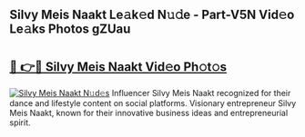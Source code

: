 ## Silvy Meis Naakt Le𝚊k𝚎d N𝚞𝚍e - Part-V5N Vid𝚎o Le𝚊ks Photos gZUau

# <h2><a href="http://fb88gib.evod.top/?m=Silvy+Meis+Naakt">🔗 👉🔴 Silvy Meis Naakt Vid𝚎o Ph𝚘t𝚘s</a></h2>

[![Silvy Meis Naakt N𝚞d𝚎s](https://i.imgur.com/8V9OHl7.gif)](http://fb88gib.evod.top/?m=Silvy+Meis+Naakt)
Influencer Silvy Meis Naakt recognized for their dance and lifestyle content on social platforms. Visionary entrepreneur Silvy Meis Naakt, known for their innovative business ideas and entrepreneurial spirit. 
